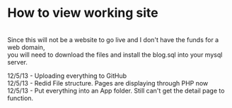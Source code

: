 <h1>How to view working site</h1><br>
Since this will not be a website to go live and I don't have the funds for a web domain,<br>
you will need to download the files and install the blog.sql into your mysql server.<br>

12/5/13 - Uploading everything to GitHub <br>
12/5/13 - Redid File structure. Pages are displaying through PHP now<br>
12/5/13 - Put everything into an App folder. Still can't get the detail page to function.